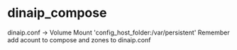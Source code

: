 # dinaip_compose

dinaip.conf -> Volume Mount 'config_host_folder:/var/persistent'
Remember add acount to compose and zones to dinaip.conf
